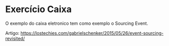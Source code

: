 # Exercício Caixa

O exemplo do caixa eletronico tem como exemplo o Sourcing Event.

Artigo: https://lostechies.com/gabrielschenker/2015/05/26/event-sourcing-revisited/
